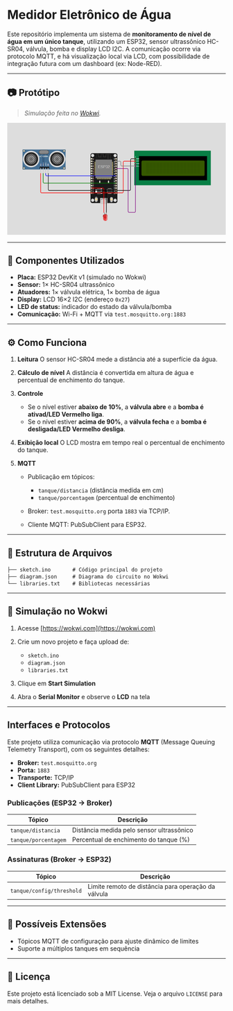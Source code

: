 # **Medidor Eletrônico de Água**

Este repositório implementa um sistema de **monitoramento de nível de água em um único tanque**, utilizando um ESP32, sensor ultrassônico HC-SR04, válvula, bomba e display LCD I2C. A comunicação ocorre via protocolo MQTT, e há visualização local via LCD, com possibilidade de integração futura com um dashboard (ex: Node-RED).

---

## 📷 Protótipo

> *Simulação feita no [Wokwi](https://wokwi.com/).*

![Protótipo do circuito](imagens/prototipo.png)

---

## 🔧 Componentes Utilizados

* **Placa:** ESP32 DevKit v1 (simulado no Wokwi)
* **Sensor:** 1× HC-SR04 ultrassônico
* **Atuadores:** 1× válvula elétrica, 1× bomba de água
* **Display:** LCD 16×2 I2C (endereço `0x27`)
* **LED de status:** indicador do estado da válvula/bomba
* **Comunicação:** Wi-Fi + MQTT via `test.mosquitto.org:1883`

---

## ⚙️ Como Funciona

1. **Leitura**
   O sensor HC-SR04 mede a distância até a superfície da água.

2. **Cálculo de nível**
   A distância é convertida em altura de água e percentual de enchimento do tanque.

3. **Controle**

   * Se o nível estiver **abaixo de 10%**, a **válvula abre** e a **bomba é ativad/LED Vermelho liga**.
   * Se o nível estiver **acima de 90%**, a **válvula fecha** e a **bomba é desligada/LED Vermelho desliga**.

4. **Exibição local**
   O LCD mostra em tempo real o percentual de enchimento do tanque.

5. **MQTT**

   * Publicação em tópicos:

     * `tanque/distancia` (distância medida em cm)
     * `tanque/porcentagem` (percentual de enchimento)
   * Broker: `test.mosquitto.org` porta `1883` via TCP/IP.
   * Cliente MQTT: PubSubClient para ESP32.

---

## 📁 Estrutura de Arquivos

```plaintext
├── sketch.ino       # Código principal do projeto
├── diagram.json     # Diagrama do circuito no Wokwi
└── libraries.txt    # Bibliotecas necessárias
```

---

## 🚀 Simulação no Wokwi

1. Acesse [https://wokwi.com](https://wokwi.com)
2. Crie um novo projeto e faça upload de:

   * `sketch.ino`
   * `diagram.json`
   * `libraries.txt`
3. Clique em **Start Simulation**
4. Abra o **Serial Monitor** e observe o **LCD** na tela

---

## Interfaces e Protocolos

Este projeto utiliza comunicação via protocolo **MQTT** (Message Queuing Telemetry Transport), com os seguintes detalhes:

* **Broker:** `test.mosquitto.org`
* **Porta:** `1883`
* **Transporte:** TCP/IP
* **Client Library:** PubSubClient para ESP32

### Publicações (ESP32 → Broker)

| Tópico               | Descrição                                 |
| -------------------- | ----------------------------------------- |
| `tanque/distancia`   | Distância medida pelo sensor ultrassônico |
| `tanque/porcentagem` | Percentual de enchimento do tanque (%)    |

### Assinaturas (Broker → ESP32)

| Tópico                    | Descrição                                           |
| ------------------------- | --------------------------------------------------- |
| `tanque/config/threshold` | Limite remoto de distância para operação da válvula |

---

## 🔄 Possíveis Extensões

* Tópicos MQTT de configuração para ajuste dinâmico de limites
* Suporte a múltiplos tanques em sequência

---

## 📜 Licença

Este projeto está licenciado sob a MIT License. Veja o arquivo `LICENSE` para mais detalhes.
